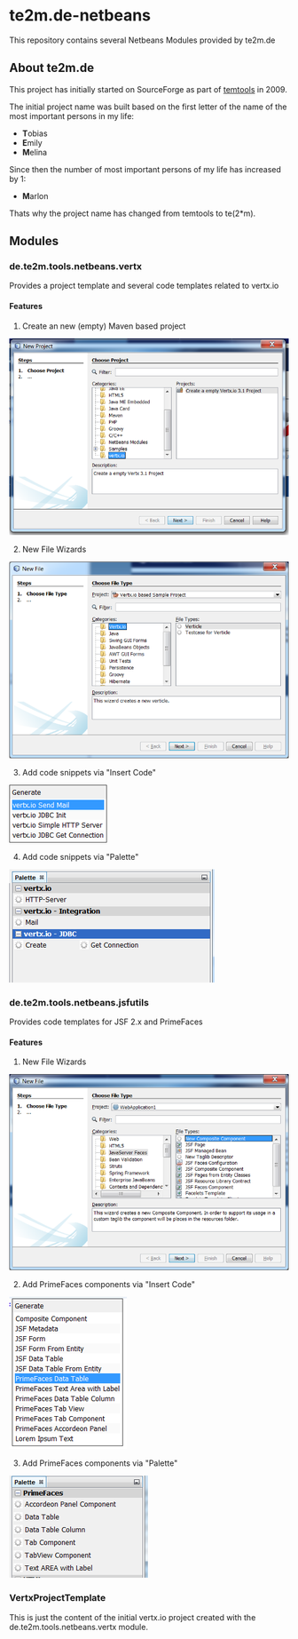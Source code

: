 # te2m.de-netbeans
This repository contains several Netbeans Modules provided by te2m.de

## About te2m.de

This project has initially started on SourceForge as part of [temtools](http://temtools.sf.net) in 2009. 

The initial project name was built based on the first letter of the name of the most important persons in my life:
* **T**obias
* **E**mily
* **M**elina

Since then the number of most important persons of my life has increased by 1: 

* **M**arlon

Thats why the project name has changed from temtools to te(2*m).
  

## Modules


### de.te2m.tools.netbeans.vertx

Provides a project template and several code templates related to vertx.io

#### Features

1. Create an new (empty) Maven based project

![Create new Project](img/NewProject.png)

2. New File Wizards

![Create new Java Files](img/VNewFile.png)

3. Add code snippets via "Insert Code"

![Insert Code](img/VInsertCode.png)

4. Add code snippets via "Palette"

![Insert Code](img/VPalette.png)

### de.te2m.tools.netbeans.jsfutils

Provides code templates for JSF 2.x and PrimeFaces

#### Features

1. New File Wizards 

![Create new JSF Files](img/JSFNewFile.png)

2. Add PrimeFaces components via "Insert Code"

![Insert Code](img/PFInsertCode.png)

3. Add PrimeFaces components via "Palette"

![Insert Code](img/PFPalette.png)


### VertxProjectTemplate

This is just the content of the initial vertx.io project created with the de.te2m.tools.netbeans.vertx module.

